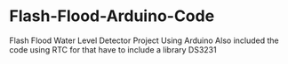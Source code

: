 # Flash-Flood-Arduino-Code
Flash Flood Water Level Detector Project Using Arduino 
Also included the code using RTC for that have to include a library DS3231

